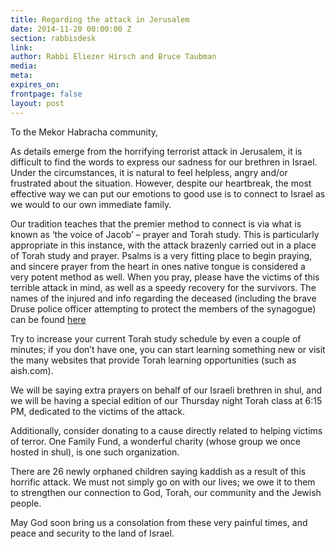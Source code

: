 ```yaml
---
title: Regarding the attack in Jerusalem
date: 2014-11-20 00:00:00 Z
section: rabbisdesk
link: 
author: Rabbi Eliezer Hirsch and Bruce Taubman
media: 
meta: 
expires_on: 
frontpage: false
layout: post
---
```


To the Mekor Habracha community,

As details emerge from the horrifying terrorist attack in Jerusalem, it is difficult to find the words to express our sadness for our brethren in Israel. Under the circumstances, it is natural to feel helpless, angry and/or frustrated about the situation. However, despite our heartbreak, the most effective way we can put our emotions to good use is to connect to Israel as we would to our own immediate family.

Our tradition teaches that the premier method to connect is via what is known as ‘the voice of Jacob’ – prayer and Torah study. This is particularly appropriate in this instance, with the attack brazenly carried out in a place of Torah study and prayer. Psalms is a very fitting place to begin praying, and sincere prayer from the heart in ones native tongue is considered a very potent method as well. When you pray, please have the victims of this terrible attack in mind, as well as a speedy recovery for the survivors. The names of the injured and info regarding the deceased (including the brave Druse police officer attempting to protect the members of the synagogue) can be found [here](#)

Try to increase your current Torah study schedule by even a couple of minutes; if you don’t have one, you can start learning something new or visit the many websites that provide Torah learning opportunities (such as aish.com).

We will be saying extra prayers on behalf of our Israeli brethren in shul, and we will be having a special edition of our Thursday night Torah class at 6:15 PM, dedicated to the victims of the attack.

Additionally, consider donating to a cause directly related to helping victims of terror. One Family Fund, a wonderful charity (whose group we once hosted in shul), is one such organization.

There are 26 newly orphaned children saying kaddish as a result of this horrific attack. We must not simply go on with our lives; we owe it to them to strengthen our connection to God, Torah, our community and the Jewish people.

May God soon bring us a consolation from these very painful times, and peace and security to the land of Israel.
